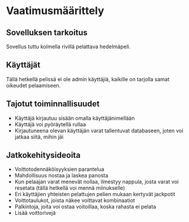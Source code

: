 # Vaatimusmäärittely

## Sovelluksen tarkoitus

Sovellus tuttu kolmella rivillä pelattava hedelmäpeli. 

## Käyttäjät

Tällä hetkellä pelissä ei ole admin käyttäjiä, kaikille on tarjolla samat oikeudet pelaamiseen.

## Tajotut toiminnallisuudet

- Käyttäjä kirjautuu sisään omalla käyttäjänimellään
- Käyttäjä voi pyöräytellä rullaa
- Kirjautuneena olevan käyttäjän varat tallentuvat databaseen, joten voi jatkaa siitä, mihin jäi

## Jatkokehitysideoita

- Voittotodennäköisyyksien parantelua
- Mahdollisuus nostaa ja laskea panosta
- Kun pelaajan varat menevät nollaa, ilmestyy nappula, josta varat voi resetata (tällä hetkellä voi mennä miinukselle)
- Eri käyttäjien yhteisten pelattujen pelien mukaan kertyvät jackpotit
- Voittotaulukot, joista näkee voittavat kombinaatiot
- Palkintoja, joita voi ostaa voitoillaa, koska rahasta ei pelata
- Lisää voittorivejä

